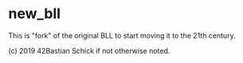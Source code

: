 # new_bll

This is "fork" of the original BLL to start moving it to the 21th century.

(c) 2019 42Bastian Schick if not otherwise noted.
